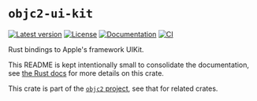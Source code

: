 # `objc2-ui-kit`

[![Latest version](https://badgen.net/crates/v/objc2-ui-kit)](https://crates.io/crates/objc2-ui-kit)
[![License](https://badgen.net/badge/license/Zlib%20OR%20Apache-2.0%20OR%20MIT/blue)](../../LICENSE.md)
[![Documentation](https://docs.rs/objc2-ui-kit/badge.svg)](https://docs.rs/objc2-ui-kit/)
[![CI](https://github.com/madsmtm/objc2/actions/workflows/ci.yml/badge.svg)](https://github.com/madsmtm/objc2/actions/workflows/ci.yml)

Rust bindings to Apple's framework UIKit.

This README is kept intentionally small to consolidate the documentation, see
[the Rust docs](https://docs.rs/objc2-ui-kit/) for more details on this crate.

This crate is part of the [`objc2` project](https://github.com/madsmtm/objc2),
see that for related crates.
